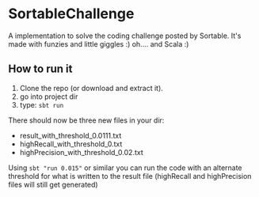 # SortableChallenge

A implementation to solve the coding challenge posted by Sortable. It's made with funzies and little giggles :) oh.... and Scala :)

## How to run it
 1. Clone the repo (or download and extract it). 
 2. go into project dir
 3. type: `sbt run`

There should now be three new files in your dir:
 * result_with_threshold_0.0111.txt
 * highRecall_with_threshold_0.txt
 * highPrecision_with_threshold_0.02.txt

Using `sbt "run 0.015"` or similar you can run the code with an alternate threshold for what 
is written to the result file (highRecall and highPrecision files will still get generated)

  